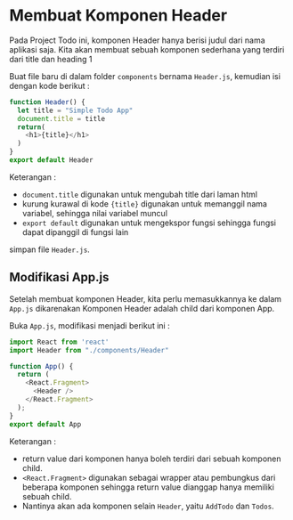 # Membuat Komponen Header

Pada Project Todo ini, komponen Header hanya berisi judul dari nama aplikasi saja. Kita akan membuat sebuah komponen sederhana yang terdiri dari title dan heading 1

Buat file baru di dalam folder `components` bernama `Header.js`, kemudian isi dengan kode berikut :

```javascript
function Header() {
  let title = "Simple Todo App"
  document.title = title
  return(
    <h1>{title}</h1>
  )
}
export default Header
```

Keterangan :

* `document.title` digunakan untuk mengubah title dari laman html
* kurung kurawal di kode `{title}` digunakan untuk memanggil nama variabel, sehingga nilai variabel muncul
* `export default` digunakan untuk mengekspor fungsi sehingga fungsi dapat dipanggil di fungsi lain

simpan file `Header.js`.

## Modifikasi App.js

Setelah membuat komponen Header, kita perlu memasukkannya ke dalam `App.js` dikarenakan Komponen Header adalah child dari komponen App.

Buka `App.js`, modifikasi menjadi berikut ini :

```javascript
import React from 'react'
import Header from "./components/Header"

function App() {
  return (
    <React.Fragment>
      <Header />
    </React.Fragment>
  );
}
export default App
```

Keterangan :

* return value dari komponen hanya boleh terdiri dari sebuah komponen child.
* `<React.Fragment>` digunakan sebagai wrapper atau pembungkus dari beberapa komponen sehingga return value dianggap hanya memiliki sebuah child.
* Nantinya akan ada komponen selain `Header`, yaitu `AddTodo` dan `Todos`.
